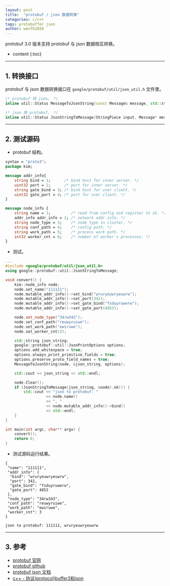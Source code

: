 ```yaml
---
layout: post
title:  "protobuf / json 数据转换"
categories: c/c++
tags: protobuffer json
author: wenfh2020
---
```


protobuf 3.0 版本支持 protobuf 与 json 数据相互转换。



* content
{:toc}

---

## 1. 转换接口

protobuf 与 json 数据转换接口在 `google/protobuf/util/json_util.h` 文件里。

```c++
/* protobuf 转 json。 */
inline util::Status MessageToJsonString(const Message& message, std::string* output);

/* json 换 protobuf。 */
inline util::Status JsonStringToMessage(StringPiece input, Message* message);
```

---

## 2. 测试源码

* protobuf 结构。

```protobuf
syntax = "proto3";
package kim;

message addr_info{
    string bind = 1;      /* bind host for inner server. */
    uint32 port = 2;      /* port for inner server. */
    string gate_bind = 3; /* bind host for user client. */
    uint32 gate_port = 4; /* port for user client. */
}

message node_info {
    string name = 1;         /* read from config and register to zk. */
    addr_info addr_info = 2; /* network addr info. */
    string node_type = 3;    /* node type in cluster. */
    string conf_path = 4;    /* config path. */
    string work_path = 5;    /* process work path. */
    int32 worker_cnt = 6;    /* number of worker's processes. */
}
```

* 测试。

```c++
...
#include <google/protobuf/util/json_util.h>
using google::protobuf::util::JsonStringToMessage;

void convert() {
    kim::node_info node;
    node.set_name("111111");
    node.mutable_addr_info()->set_bind("wruryeuwryeuwrw");
    node.mutable_addr_info()->set_port(342);
    node.mutable_addr_info()->set_gate_bind("fsduyruwerw");
    node.mutable_addr_info()->set_gate_port(4853);

    node.set_node_type("34rw343");
    node.set_conf_path("reuwyruiwe");
    node.set_work_path("ewiruwe");
    node.set_worker_cnt(3);

    std::string json_string;
    google::protobuf::util::JsonPrintOptions options;
    options.add_whitespace = true;
    options.always_print_primitive_fields = true;
    options.preserve_proto_field_names = true;
    MessageToJsonString(node, &json_string, options);

    std::cout << json_string << std::endl;

    node.Clear();
    if (JsonStringToMessage(json_string, &node).ok()) {
        std::cout << "json to protobuf: "
                  << node.name()
                  << ", "
                  << node.mutable_addr_info()->bind()
                  << std::endl;
    }
}

int main(int argc, char** argv) {
    convert();
    return 0;
}
```

* 测试源码运行结果。

```shell
{
 "name": "111111",
 "addr_info": {
  "bind": "wruryeuwryeuwrw",
  "port": 342,
  "gate_bind": "fsduyruwerw",
  "gate_port": 4853
 },
 "node_type": "34rw343",
 "conf_path": "reuwyruiwe",
 "work_path": "ewiruwe",
 "worker_cnt": 3
}

json to protobuf: 111111, wruryeuwryeuwrw
```

---

## 3. 参考

* [protobuf 官网](https://developers.google.com/protocol-buffers/)
* [protobuf github](https://github.com/protocolbuffers/protobuf)
* [protobuf json 文档](https://developers.google.com/protocol-buffers/docs/proto3#json)
* [c++ - 协议(protocol)buffer3和json](https://www.coder.work/article/121306)
